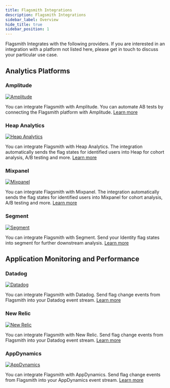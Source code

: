 ```yaml
---
title: Flagsmith Integrations
description: Flagsmith Integrations
sidebar_label: Overview
hide_title: true
sidebar_position: 1
---
```


Flagsmith Integrates with the following providers. If you are interested in an integration with a platform not listed
here, please get in touch to discuss your particular use case.

## Analytics Platforms

### Amplitude

[![Amplitude](/img/integrations/amplitude/amplitude-logo.svg)](/integrations/amplitude)

You can integrate Flagsmith with Amplitude. You can automate AB tests by connecting the Flagsmith platform with
Amplitude. [Learn more](/integrations/amplitude)

### Heap Analytics

[![Heap Analytics](/img/integrations/heap/heap-logo.svg)](/integrations/heap)

You can integrate Flagsmith with Heap Analytics. The integration automatically sends the flag states for identified
users into Heap for cohort analysis, A/B testing and more. [Learn more](/integrations/heap)

### Mixpanel

[![Mixpanel](/img/integrations/mixpanel/mixpanel-logo.svg)](/integrations/mixpanel)

You can integrate Flagsmith with Mixpanel. The integration automatically sends the flag states for identified users into
Mixpanel for cohort analysis, A/B testing and more. [Learn more](/integrations/mixpanel)

### Segment

[![Segment](/img/integrations/segment/segment-logo.svg)](/integrations/segment)

You can integrate Flagsmith with Segment. Send your Identity flag states into segment for further downstream analysis.
[Learn more](/integrations/segment)

## Application Monitoring and Performance

### Datadog

[![Datadog](/img/integrations/datadog/datadog-logo.svg)](/integrations/datadog)

You can integrate Flagsmith with Datadog. Send flag change events from Flagsmith into your Datadog event stream.
[Learn more](/integrations/datadog)

### New Relic

[![New Relic](/img/integrations/newrelic/newrelic-logo.svg)](/integrations/newrelic)

You can integrate Flagsmith with New Relic. Send flag change events from Flagsmith into your Datadog event stream.
[Learn more](/integrations/newrelic)

### AppDynamics

[![AppDynamics](/img/integrations/appdynamics/appdynamics-logo.svg)](/integrations/appdynamics)

You can integrate Flagsmith with AppDynamics. Send flag change events from Flagsmith into your AppDynamics event stream.
[Learn more](/integrations/appdynamics)
